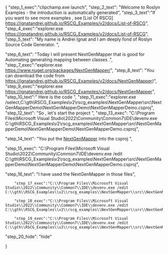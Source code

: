 {
    "step_1_exec":"clipchamp.exe launch",
    "step_2_text": "Welcome to Roslyn Examples - the introduction is automatically generated",
    "step_3_text":"If you want to see more examples , see  [List Of RSCG] https://ignatandrei.github.io/RSCG_Examples/v2/docs/List-of-RSCG",
    "step_4_exec":"explorer.exe https://ignatandrei.github.io/RSCG_Examples/v2/docs/List-of-RSCG",
    "step_5_text": "My name is Andrei Ignat and I am deeply fond of Roslyn Source Code Generator. ",

"step_6_text": "Today I will present NextGenMapper  that is good for Automating generating mapping between classes .",
"step_7_exec":"explorer.exe https://www.nuget.org/packages/NextGenMapper/",
"step_8_text": "You can download the code from https://ignatandrei.github.io/RSCG_Examples/v2/docs/NextGenMapper)",
"step_9_exec":"explorer.exe https://ignatandrei.github.io/RSCG_Examples/v2/docs/NextGenMapper",
"step_10_text":" Here is the code ",
"step_11_exec":"explorer.exe /select,C:\\gth\\RSCG_Examples\\v2\\rscg_examples\\NextGenMapper\\src\\NextGenMapperDemo\\NextGenMapperDemo\\NextGenMapperDemo.csproj",
"step_12_text": "So , let's start the project ",
"step_13_exec": "C:\\Program Files\\Microsoft Visual Studio\\2022\\Community\\Common7\\IDE\\devenv.exe C:\\gth\\RSCG_Examples\\v2\\rscg_examples\\NextGenMapper\\src\\NextGenMapperDemo\\NextGenMapperDemo\\NextGenMapperDemo.csproj",

"step_14_text": "You put the  [NextGenMapper](https://www.nuget.org/packages/NextGenMapper/) into the csproj ",

"step_15_exec": "C:\\Program Files\\Microsoft Visual Studio\\2022\\Community\\Common7\\IDE\\devenv.exe /edit C:\\gth\\RSCG_Examples\\v2\\rscg_examples\\NextGenMapper\\src\\NextGenMapperDemo\\NextGenMapperDemo\\NextGenMapperDemo.csproj",

"step_16_text": "I have used the NextGenMapper in those files",


        "step_17_exec":"C:\\Program Files\\Microsoft Visual Studio\\2022\\Community\\Common7\\IDE\\devenv.exe /edit C:\\gth\\RSCG_Examples\\v2\\rscg_examples\\NextGenMapper\\src\\NextGenMapperDemo\\NextGenMapperDemo\\PersonDTO.cs",
    
        "step_18_exec":"C:\\Program Files\\Microsoft Visual Studio\\2022\\Community\\Common7\\IDE\\devenv.exe /edit C:\\gth\\RSCG_Examples\\v2\\rscg_examples\\NextGenMapper\\src\\NextGenMapperDemo\\NextGenMapperDemo\\Person.cs",
    
        "step_19_exec":"C:\\Program Files\\Microsoft Visual Studio\\2022\\Community\\Common7\\IDE\\devenv.exe /edit C:\\gth\\RSCG_Examples\\v2\\rscg_examples\\NextGenMapper\\src\\NextGenMapperDemo\\NextGenMapperDemo\\Program.cs",
    
"step_20_hide": "hide"


}